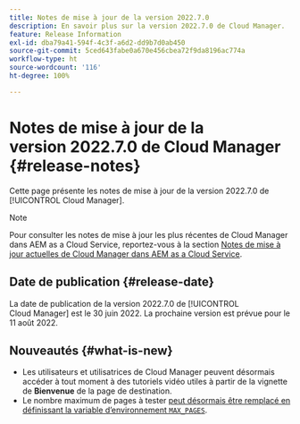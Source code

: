 ```yaml
---
title: Notes de mise à jour de la version 2022.7.0
description: En savoir plus sur la version 2022.7.0 de Cloud Manager.
feature: Release Information
exl-id: dba79a41-594f-4c3f-a6d2-dd9b7d0ab450
source-git-commit: 5ced643fabe0a670e456cbea72f9da8196ac774a
workflow-type: ht
source-wordcount: '116'
ht-degree: 100%

---
```


# Notes de mise à jour de la version 2022.7.0 de Cloud Manager {#release-notes}

Cette page présente les notes de mise à jour de la version 2022.7.0 de [!UICONTROL Cloud Manager].

>[!NOTE]
>
>Pour consulter les notes de mise à jour les plus récentes de Cloud Manager dans AEM as a Cloud Service, reportez-vous à la section [Notes de mise à jour actuelles de Cloud Manager dans AEM as a Cloud Service](https://experienceleague.adobe.com/fr/docs/experience-manager-cloud-service/content/release-notes/cloud-manager/current).

## Date de publication {#release-date}

La date de publication de la version 2022.7.0 de [!UICONTROL Cloud Manager] est le 30 juin 2022. La prochaine version est prévue pour le 11 août 2022.

## Nouveautés {#what-is-new}

* Les utilisateurs et utilisatrices de Cloud Manager peuvent désormais accéder à tout moment à des tutoriels vidéo utiles à partir de la vignette de **Bienvenue** de la page de destination.
* Le nombre maximum de pages à tester [peut désormais être remplacé en définissant la variable d’environnement `MAX_PAGES`](/help/using/code-quality-testing.md#crawler).
